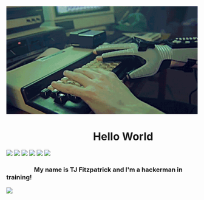<div align="center">
  <img src="./assets/hackerman.gif" alt=""/>
</div>

# &emsp; &emsp; &emsp; &emsp; &emsp; &emsp; &ensp; Hello World

![](https://img.shields.io/badge/Language-Javascript-orange?style=plastic) ![](https://img.shields.io/badge/Language-HTML-blue?style=plastic) ![](https://img.shields.io/badge/Language-CSS-blueviolet?style=plastic) ![](https://img.shields.io/badge/Technology-Node-brightgreen?style=plastic) ![](https://img.shields.io/badge/Technology-JQuery-orange?style=plastic) ![](https://img.shields.io/badge/Technology-Express-brightgreen?style=plastic)

### &emsp; &emsp; &emsp; &ensp; My name is TJ Fitzpatrick and I'm a hackerman in training!

![](https://github-readme-stats.vercel.app/api?username=TJFitz&show_icons=true&hide_border=true)

<!--
**TJFitz/TJFitz** is a ✨ _special_ ✨ repository because its `README.md` (this file) appears on your GitHub profile.

Here are some ideas to get you started:

- 🔭 I’m currently working on ...
- 🌱 I’m currently learning ...
- 👯 I’m looking to collaborate on ...
- 🤔 I’m looking for help with ...
- 💬 Ask me about ...
- 📫 How to reach me: ...
- 😄 Pronouns: ...
- ⚡ Fun fact: ...
  -->

